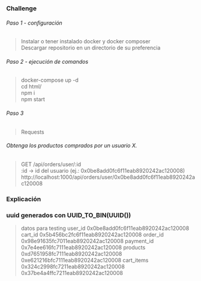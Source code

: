 ### Challenge


###### Paso 1 - configuración <br />
> Instalar o tener instalado docker y docker composer <br />
> Descargar repositorio en un directorio de su preferencia <br />


###### Paso 2 - ejecución de comandos <br />
> docker-compose up -d <br />
> cd html/ <br />
> npm i <br />
> npm start


###### Paso 3 <br />
> Requests


###### Obtenga los productos comprados por un usuario X.
> GET /api/orders/user/:id <br />
> :id -> id del usuario (ej.: 0x0be8add0fc6f11eab8920242ac120008) <br />
> http://localhost:1000/api/orders/user/0x0be8add0fc6f11eab8920242ac120008 <br />


### Explicación





### uuid generados con UUID_TO_BIN(UUID())
> datos para testing
> user_id      0x0be8add0fc6f11eab8920242ac120008
> cart_id      0x5b456bc2fc6f11eab8920242ac120008
> order_id     0x98e91635fc7011eab8920242ac120008
> payment_id   0x7e4ee616fc7111eab8920242ac120008
> products
>    0xd7651958fc7111eab8920242ac120008
>    0xe621216bfc7111eab8920242ac120008
> cart_items
>    0x324c2998fc7211eab8920242ac120008
>    0x37be4a4ffc7211eab8920242ac120008

